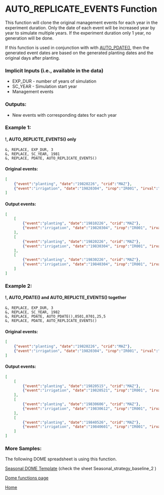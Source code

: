 # AUTO_REPLICATE_EVENTS Function

This function will clone the original management events for each year in the experiment duration. Only the date of each event will be increased year by year to simulate multiple years. If the experiment duration only 1 year, no generation will be done. 

If this function is used in conjunction with with [AUTO_PDATE()](\DOME_AUTO_PDATE.md), then the generated event dates are based on the generated planting dates and the original days after planting.

### Implicit Inputs (i.e., available in the data)
* EXP_DUR - number of years of simulation
* SC_YEAR - Simulation start year
* Management events

### Outputs:
* New events with corresponding dates for each year
 
### Example 1:
#### !, AUTO_REPLICTE_EVENTS() only
```
&, REPLACE, EXP_DUR, 3
&, REPLACE, SC_YEAR, 1981
&, REPLACE, PDATE, AUTO_REPLICATE_EVENTS()
```

#### Original events:
```JSON
[
    {"event":"planting", "date":"19820226", "crid":"MAZ"},
    {"event":"irrigation", "date":"19820304", "irop":"IR001", "irval":"13"}
]
```

#### Output events:
```JSON
[
    [
        {"event":"planting", "date":"19810226", "crid":"MAZ"}, 
        {"event":"irrigation", "date":"19820304", "irop":"IR001", "irval":"13"}
    ],
    [
        {"event":"planting", "date":"19820226", "crid":"MAZ"}, 
        {"event":"irrigation", "date":"19830304", "irop":"IR001", "irval":"13"}
    ],
    [
        {"event":"planting", "date":"19830226", "crid":"MAZ"}, 
        {"event":"irrigation", "date":"19840304", "irop":"IR001", "irval":"13"}
    ]
]
```

 
### Example 2:
#### !, AUTO_PDATE() and AUTO_REPLICTE_EVENTS() together
```
&, REPLACE, EXP_DUR, 3
&, REPLACE, SC_YEAR, 1982
&, REPLACE, PDATE, AUTO_PDATE(),0501,0701,25,5
&, REPLACE, PDATE, AUTO_REPLICATE_EVENTS()
```

#### Original events:
```JSON
[
    {"event":"planting", "date":"19820226", "crid":"MAZ"}, 
    {"event":"irrigation", "date":"19820304", "irop":"IR001", "irval":"13"}
]
```

#### Output events:
```JSON
[
    [
        {"event":"planting", "date":"19820515", "crid":"MAZ"}, 
        {"event":"irrigation", "date":"19820521", "irop":"IR001", "irval":"13"}
    ],
    [
        {"event":"planting", "date":"19830606", "crid":"MAZ"}, 
        {"event":"irrigation", "date":"19830612", "irop":"IR001", "irval":"13"}
    ],
    [
        {"event":"planting", "date":"19840526", "crid":"MAZ"}, 
        {"event":"irrigation", "date":"19840601", "irop":"IR001", "irval":"13"}
    ]
]
```

### More Samples:
The following DOME spreadsheet is using this function.

[Seasonal DOME Template](https://github.com/agmip/json-translation-samples/blob/master/Maize_Machakos/raw/Seasonal_strategy-Machakos-MAZ-0XFX.xlsx?raw=true) (check the sheet Seasonal_strategy_baseline_2 )

[Dome functions page](DOME_functions.md)

[Home](index.md)
